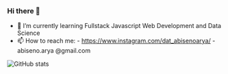 ### Hi there 👋

- 🌱 I’m currently learning Fullstack Javascript Web Development and Data Science
- 📫 How to reach me:  - https://www.instagram.com/dat_abisenoarya/ 
                        - abiseno.arya @gmail.com
                        
                        
![GitHub stats](https://github-readme-stats.vercel.app/api?username=AforSmithz&show_icons=true&theme=dark)
